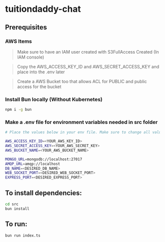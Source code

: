 # tuitiondaddy-chat

## Prerequisites

### AWS Items
> Make sure to have an IAM user created with S3FullAccess Created (In IAM console)

> Copy the AWS_ACCESS_KEY_ID and AWS_SECRET_ACCESS_KEY and place into the .env later

> Create a AWS Bucket too that allows ACL for PUBLIC and public access for the bucket

### Install Bun locally (Without Kubernetes)
```bash
npm i -g bun
```
### Make a .env file for environment variables needed in src folder
```bash
# Place the values below in your env file. Make sure to change all values that have <>

AWS_ACCESS_KEY_ID=<YOUR_AWS_KEY_ID>
AWS_SECRET_ACCESS_KEY=<YOUR_AWS_SECRET_KEY>
AWS_BUCKET_NAME=<YOUR_AWS_BUCKET_NAME>

MONGO_URL=mongodb://localhost:27017
AMQP_URL=amqp://localhost
DB_NAME=<DESIRED_DB_NAME>
WEB_SOCKET_PORT=<DESIRED_WEB_SOCKET_PORT>
EXPRESS_PORT=<DESIRED_EXPRESS_PORT>
```

## To install dependencies:

```bash
cd src
bun install
```

## To run:

```bash
bun run index.ts
```
